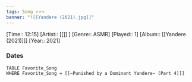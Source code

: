 ```yaml
---
tags: Song ⭐⭐⭐ 
banner: "![[Yandere (2021).jpg]]"
---
```

[Time:: 12:15]
[Artist:: [[]] ]
[Genre:: ASMR]
[Played:: 1]
[Album:: [[Yandere (2021)]]]
[Year:: 2021]
### Dates
````dataview
TABLE Favorite_Song
WHERE Favorite_Song = [[~Punished by a Dominant Yandere~ (Part 4)]]
````